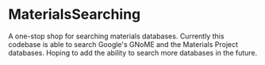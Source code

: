 # MaterialsSearching
 A one-stop shop for searching materials databases. Currently this codebase is able to search Google's GNoME and the Materials Project databases. Hoping to add the ability to search more databases in the future.
